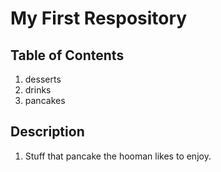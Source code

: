 # My First Respository

## Table of Contents
1. desserts
2. drinks
3. pancakes

## Description
1. Stuff that pancake the hooman likes to enjoy. 
 

